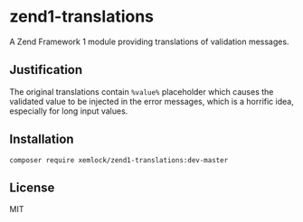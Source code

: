 # zend1-translations

A Zend Framework 1 module providing translations of validation messages.

## Justification

The original translations contain `%value%` placeholder which causes the validated value
to be injected in the error messages, which is a horrific idea, especially for long input values.

## Installation

```
composer require xemlock/zend1-translations:dev-master
```

## License

MIT
